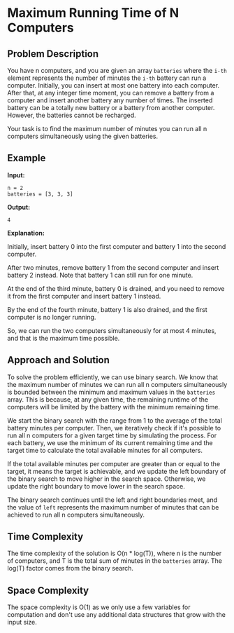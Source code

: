 # Maximum Running Time of N Computers

## Problem Description

You have n computers, and you are given an array `batteries` where the `i-th` element represents the number of minutes the `i-th` battery can run a computer. Initially, you can insert at most one battery into each computer. After that, at any integer time moment, you can remove a battery from a computer and insert another battery any number of times. The inserted battery can be a totally new battery or a battery from another computer. However, the batteries cannot be recharged.

Your task is to find the maximum number of minutes you can run all n computers simultaneously using the given batteries.

## Example

**Input:**
```
n = 2
batteries = [3, 3, 3]
```

**Output:**
```
4
```

**Explanation:**

Initially, insert battery 0 into the first computer and battery 1 into the second computer.

After two minutes, remove battery 1 from the second computer and insert battery 2 instead. Note that battery 1 can still run for one minute.

At the end of the third minute, battery 0 is drained, and you need to remove it from the first computer and insert battery 1 instead.

By the end of the fourth minute, battery 1 is also drained, and the first computer is no longer running.

So, we can run the two computers simultaneously for at most 4 minutes, and that is the maximum time possible.

## Approach and Solution

To solve the problem efficiently, we can use binary search. We know that the maximum number of minutes we can run all n computers simultaneously is bounded between the minimum and maximum values in the `batteries` array. This is because, at any given time, the remaining runtime of the computers will be limited by the battery with the minimum remaining time.

We start the binary search with the range from 1 to the average of the total battery minutes per computer. Then, we iteratively check if it's possible to run all n computers for a given target time by simulating the process. For each battery, we use the minimum of its current remaining time and the target time to calculate the total available minutes for all computers.

If the total available minutes per computer are greater than or equal to the target, it means the target is achievable, and we update the left boundary of the binary search to move higher in the search space. Otherwise, we update the right boundary to move lower in the search space.

The binary search continues until the left and right boundaries meet, and the value of `left` represents the maximum number of minutes that can be achieved to run all n computers simultaneously.

## Time Complexity

The time complexity of the solution is O(n * log(T)), where n is the number of computers, and T is the total sum of minutes in the `batteries` array. The log(T) factor comes from the binary search.

## Space Complexity

The space complexity is O(1) as we only use a few variables for computation and don't use any additional data structures that grow with the input size.